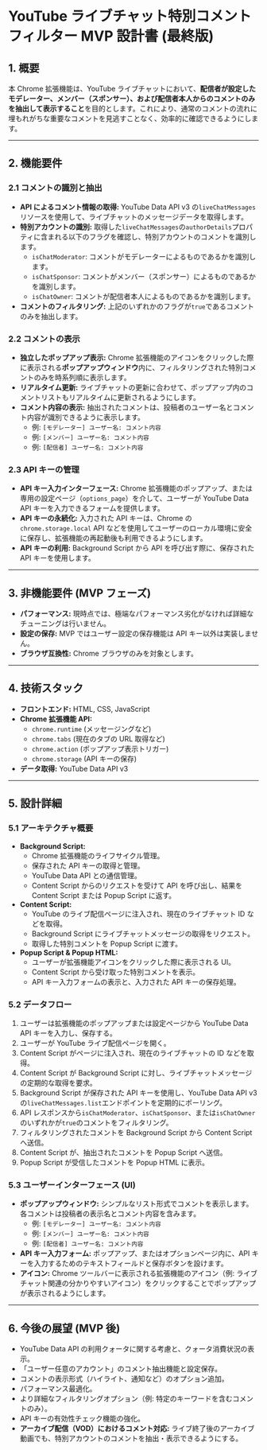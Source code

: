 # YouTube ライブチャット特別コメントフィルター MVP 設計書 (最終版)

## 1. 概要

本 Chrome 拡張機能は、YouTube ライブチャットにおいて、**配信者が設定したモデレーター、メンバー（スポンサー）、および配信者本人からのコメントのみを抽出して表示すること**を目的とします。これにより、通常のコメントの流れに埋もれがちな重要なコメントを見逃すことなく、効率的に確認できるようにします。

---

## 2. 機能要件

### 2.1 コメントの識別と抽出

- **API によるコメント情報の取得:** YouTube Data API v3 の`liveChatMessages`リソースを使用して、ライブチャットのメッセージデータを取得します。
- **特別アカウントの識別:** 取得した`liveChatMessages`の`authorDetails`プロパティに含まれる以下のフラグを確認し、特別アカウントのコメントを識別します。
  - `isChatModerator`: コメントがモデレーターによるものであるかを識別します。
  - `isChatSponsor`: コメントがメンバー（スポンサー）によるものであるかを識別します。
  - `isChatOwner`: コメントが配信者本人によるものであるかを識別します。
- **コメントのフィルタリング:** 上記のいずれかのフラグが`true`であるコメントのみを抽出します。

### 2.2 コメントの表示

- **独立したポップアップ表示:** Chrome 拡張機能のアイコンをクリックした際に表示される**ポップアップウィンドウ**内に、フィルタリングされた特別コメントのみを時系列順に表示します。
- **リアルタイム更新:** ライブチャットの更新に合わせて、ポップアップ内のコメントリストもリアルタイムに更新されるようにします。
- **コメント内容の表示:** 抽出されたコメントは、投稿者のユーザー名とコメント内容が識別できるように表示します。
  - 例: `[モデレーター] ユーザー名: コメント内容`
  - 例: `[メンバー] ユーザー名: コメント内容`
  - 例: `[配信者] ユーザー名: コメント内容`

### 2.3 API キーの管理

- **API キー入力インターフェース:** Chrome 拡張機能のポップアップ、または専用の設定ページ（`options_page`）を介して、ユーザーが YouTube Data API キーを入力できるフォームを提供します。
- **API キーの永続化:** 入力された API キーは、Chrome の`chrome.storage.local` API などを使用してユーザーのローカル環境に安全に保存し、拡張機能の再起動後も利用できるようにします。
- **API キーの利用:** Background Script から API を呼び出す際に、保存された API キーを使用します。

---

## 3. 非機能要件 (MVP フェーズ)

- **パフォーマンス:** 現時点では、極端なパフォーマンス劣化がなければ詳細なチューニングは行いません。
- **設定の保存:** MVP ではユーザー設定の保存機能は API キー以外は実装しません。
- **ブラウザ互換性:** Chrome ブラウザのみを対象とします。

---

## 4. 技術スタック

- **フロントエンド:** HTML, CSS, JavaScript
- **Chrome 拡張機能 API:**
  - `chrome.runtime` (メッセージングなど)
  - `chrome.tabs` (現在のタブの URL 取得など)
  - `chrome.action` (ポップアップ表示トリガー)
  - `chrome.storage` (API キーの保存)
- **データ取得:** YouTube Data API v3

---

## 5. 設計詳細

### 5.1 アーキテクチャ概要

- **Background Script:**
  - Chrome 拡張機能のライフサイクル管理。
  - 保存された API キーの取得と管理。
  - YouTube Data API との通信管理。
  - Content Script からのリクエストを受けて API を呼び出し、結果を Content Script または Popup Script に返す。
- **Content Script:**
  - YouTube のライブ配信ページに注入され、現在のライブチャット ID などを取得。
  - Background Script にライブチャットメッセージの取得をリクエスト。
  - 取得した特別コメントを Popup Script に渡す。
- **Popup Script & Popup HTML:**
  - ユーザーが拡張機能アイコンをクリックした際に表示される UI。
  - Content Script から受け取った特別コメントを表示。
  - API キー入力フォームの表示と、入力された API キーの保存処理。

### 5.2 データフロー

1.  ユーザーは拡張機能のポップアップまたは設定ページから YouTube Data API キーを入力し、保存する。
2.  ユーザーが YouTube ライブ配信ページを開く。
3.  Content Script がページに注入され、現在のライブチャットの ID などを取得。
4.  Content Script が Background Script に対し、ライブチャットメッセージの定期的な取得を要求。
5.  Background Script が保存された API キーを使用し、YouTube Data API v3 の`liveChatMessages.list`エンドポイントを定期的にポーリング。
6.  API レスポンスから`isChatModerator`、`isChatSponsor`、または`isChatOwner`のいずれかが`true`のコメントをフィルタリング。
7.  フィルタリングされたコメントを Background Script から Content Script へ送信。
8.  Content Script が、抽出されたコメントを Popup Script へ送信。
9.  Popup Script が受信したコメントを Popup HTML に表示。

### 5.3 ユーザーインターフェース (UI)

- **ポップアップウィンドウ:** シンプルなリスト形式でコメントを表示します。各コメントは投稿者の表示名とコメント内容を含みます。
  - 例: `[モデレーター] ユーザー名: コメント内容`
  - 例: `[メンバー] ユーザー名: コメント内容`
  - 例: `[配信者] ユーザー名: コメント内容`
- **API キー入力フォーム:** ポップアップ、またはオプションページ内に、API キーを入力するためのテキストフィールドと保存ボタンを設けます。
- **アイコン:** Chrome ツールバーに表示される拡張機能のアイコン（例: ライブチャット関連の分かりやすいアイコン）をクリックすることでポップアップが表示されるようにします。

---

## 6. 今後の展望 (MVP 後)

- YouTube Data API の利用クォータに関する考慮と、クォータ消費状況の表示。
- 「ユーザー任意のアカウント」のコメント抽出機能と設定保存。
- コメントの表示形式（ハイライト、通知など）のオプション追加。
- パフォーマンス最適化。
- より詳細なフィルタリングオプション（例: 特定のキーワードを含むコメントのみ）。
- API キーの有効性チェック機能の強化。
- **アーカイブ配信（VOD）におけるコメント対応:** ライブ終了後のアーカイブ動画でも、特別アカウントのコメントを抽出・表示できるようにする。
